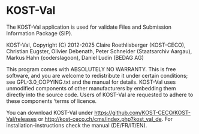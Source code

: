 KOST-Val
========

The KOST-Val application is used for validate Files and 
Submission Information Package (SIP).

KOST-Val, Copyright (C) 2012-2025 Claire Roethlisberger (KOST-CECO), 
Christian Eugster, Olivier Debenath, Peter Schneider (Staatsarchiv Aargau),
Markus Hahn (coderslagoon), Daniel Ludin (BEDAG AG)

This program comes with ABSOLUTELY NO WARRANTY.
This is free software, and you are welcome to redistribute it under 
certain conditions; see GPL-3.0_COPYING.txt and the manual for details.
KOST-Val uses unmodified components of other manufacturers by embedding them 
directly into the source code. Users of KOST-Val are requested to adhere to 
these components ‘terms of licence.

You can download KOST-Val under https://github.com/KOST-CECO/KOST-Val/releases 
or http://kost-ceco.ch/cms/index.php?kost_val_de. 
For installation-instructions check the manual (DE/FR/IT/EN).
